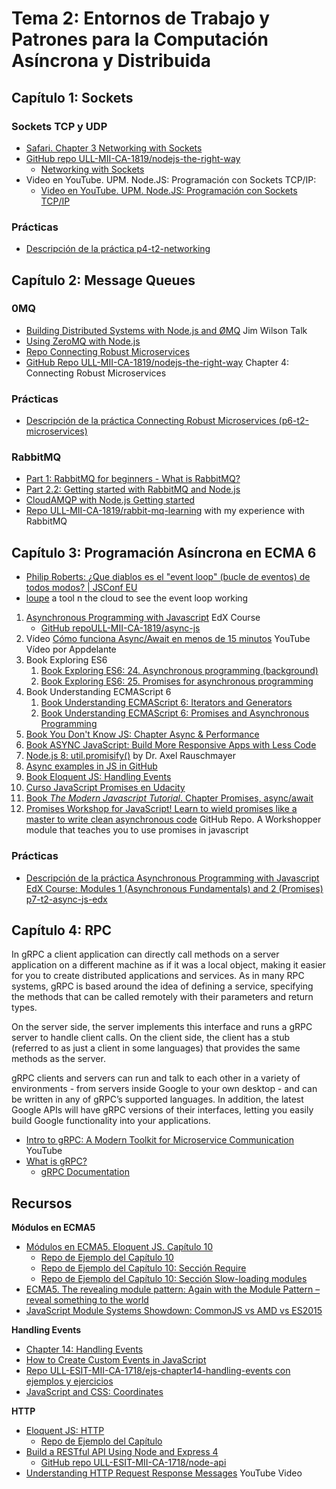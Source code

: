 # Tema 2: Entornos de Trabajo y Patrones para la Computación Asíncrona y Distribuida

## Capítulo 1: Sockets

### Sockets TCP y UDP

* [Safari. Chapter 3 Networking with Sockets](https://proquest-safaribooksonline-com.accedys2.bbtk.ull.es/book/web-development/9781680505344/part-idot-getting-up-to-speed-on-nodedotjs-8/chp_networking_html)
* [GitHub repo ULL-MII-CA-1819/nodejs-the-right-way](https://github.com/ULL-MII-CA-1819/nodejs-the-right-way)
  * [Networking with Sockets](https://github.com/ULL-MII-CA-1819/nodejs-the-right-way/tree/master/networking-with-sockets-chapter-3)
* Video en YouTube. UPM. Node.JS: Programación con Sockets TCP/IP:
  * [Video en YouTube. UPM. Node.JS: Programación con Sockets TCP/IP](https://youtu.be/UjH7hw9fWWQ)

### Prácticas

* [Descripción de la práctica p4-t2-networking](practicas/p4-t2-networking)

## Capítulo 2: Message Queues

### 0MQ
  * [Building Distributed Systems with Node.js and ØMQ](https://github.com/ULL-MII-CA-1819/node-zmq-talk) Jim Wilson Talk
  * [Using ZeroMQ with Node.js](https://rastating.github.io/using-zeromq-with-node-js/)
  * [Repo Connecting Robust Microservices](https://github.com/ULL-MII-CA-1819/nodejs-the-right-way)
  * [GitHub Repo ULL-MII-CA-1819/nodejs-the-right-way](https://github.com/ULL-MII-CA-1819/nodejs-the-right-way/tree/master/connecting-robust-microservices-chapter-4) Chapter 4: Connecting Robust Microservices

### Prácticas

* [Descripción de la práctica Connecting Robust Microservices (p6-t2-microservices)](practicas/p6-t2-microservices)

### RabbitMQ
  * [Part 1: RabbitMQ for beginners - What is RabbitMQ?](https://www.cloudamqp.com/blog/2015-05-18-part1-rabbitmq-for-beginners-what-is-rabbitmq.html)
  * [Part 2.2: Getting started with RabbitMQ and Node.js](https://www.cloudamqp.com/blog/2015-05-19-part2-2-rabbitmq-for-beginners_example-and-sample-code-node-js.html)
  * [CloudAMQP with Node.js Getting started](https://www.cloudamqp.com/docs/nodejs.html)
  * [Repo ULL-MII-CA-1819/rabbit-mq-learning](https://github.com/ULL-MII-CA-1819/rabbit-mq-learning) with my experience with RabbitMQ


## Capítulo 3: Programación Asíncrona en ECMA 6

* [Philip Roberts: ¿Que diablos es el "event loop" (bucle de eventos) de todos modos? | JSConf EU](https://www.youtube.com/watch?v=8aGhZQkoFbQ)
* [loupe](http://latentflip.com/loupe/?code=JC5vbignYnV0dG9uJywgJ2NsaWNrJywgZnVuY3Rpb24gb25DbGljaygpIHsKICAgIHNldFRpbWVvdXQoZnVuY3Rpb24gdGltZXIoKSB7CiAgICAgICAgY29uc29sZS5sb2coJ1lvdSBjbGlja2VkIHRoZSBidXR0b24hJyk7ICAgIAogICAgfSwgMjAwMCk7Cn0pOwoKY29uc29sZS5sb2coIkhpISIpOwoKc2V0VGltZW91dChmdW5jdGlvbiB0aW1lb3V0KCkgewogICAgY29uc29sZS5sb2coIkNsaWNrIHRoZSBidXR0b24hIik7Cn0sIDUwMDApOwoKY29uc29sZS5sb2coIldlbGNvbWUgdG8gbG91cGUuIik7!!!PGJ1dHRvbj5DbGljayBtZSE8L2J1dHRvbj4%3D) a tool n the cloud to see the event loop working

1. [Asynchronous Programming with Javascript](https://courses.edx.org/courses/course-v1:Microsoft+DEV234x+1T2018a/course/) EdX Course
    * [GitHub repoULL-MII-CA-1819/async-js](https://github.com/ULL-MII-CA-1819/async-js)
2. Vídeo [Cómo funciona Async/Await en menos de 15 minutos](https://youtu.be/u2axmPnxUoo) YouTube Vídeo por Appdelante
2. Book Exploring ES6
    1. [Book Exploring ES6: 24. Asynchronous programming (background) ](http://exploringjs.com/es6/ch_async.html)
    2. [Book Exploring ES6: 25. Promises for asynchronous programming](http://exploringjs.com/es6/ch_promises.html)
3. Book Understanding ECMAScript 6
    1. [Book Understanding ECMAScript 6: Iterators and Generators](https://leanpub.com/understandinges6/read#leanpub-auto-iterators-and-generators)
    2. [Book Understanding ECMAScript 6: Promises and Asynchronous Programming](https://leanpub.com/understandinges6/read#leanpub-auto-promises-and-asynchronous-programming)
7. [Book You Don't Know JS: Chapter Async & Performance](https://github.com/getify/You-Dont-Know-JS/blob/master/async%20&%20performance/README.md#you-dont-know-js-async--performance)
8. [Book ASYNC JavaScript: Build More Responsive Apps with Less Code](https://github.com/tain335/tain335/blob/master/books/Async%20JavaScript%20Build%20More%20Responsive%20Apps%20with%20Less%20Code.pdf)
9. [Node.js 8: util.promisify()](http://2ality.com/2017/05/util-promisify.html) by Dr. Axel Rauschmayer 
2. [Async examples in JS in GitHub](https://github.com/search?utf8=%E2%9C%93&q=async-examples+language%3Ajavascript&type=Repositories) 
6. [Book Eloquent JS: Handling Events](http://eloquentjavascript.net/14_event.html)
10. [Curso JavaScript Promises en Udacity](https://classroom.udacity.com/courses/ud898)
10. [Book *The Modern Javascript Tutorial*. Chapter Promises, async/await](https://javascript.info/async)
10. [Promises Workshop for JavaScript! Learn to wield promises like a master to write clean asynchronous code](https://github.com/stevekane/promise-it-wont-hurt) GitHub Repo. A Workshopper module that teaches you to use promises in javascript

### Prácticas

* [Descripción de la práctica Asynchronous Programming with Javascript EdX Course: Modules 1 (Asynchronous Fundamentals) and 2 (Promises) p7-t2-async-js-edx](practicas/p7-t2-async-js-edx)


## Capítulo 4: RPC

In gRPC a client application can directly call methods on a server application on a different machine as if it was a local object, making it easier for you to create distributed applications and services. As in many RPC systems, gRPC is based around the idea of defining a service, specifying the methods that can be called remotely with their parameters and return types. 

On the server side, the server implements this interface and runs a gRPC server to handle client calls. On the client side, the client has a stub (referred to as just a client in some languages) that provides the same methods as the server.

gRPC clients and servers can run and talk to each other in a variety of environments - from servers inside Google to your own desktop - and can be written in any of gRPC’s supported languages. 
In addition, the latest Google APIs will have gRPC versions of their interfaces, letting you easily build Google functionality into your applications.

* [Intro to gRPC: A Modern Toolkit for Microservice Communication](https://youtu.be/RoXT_Rkg8LA) YouTube 
* [What is gRPC?](https://grpc.io/docs/guides/)
  - [gRPC Documentation](https://grpc.io/docs/guides/)

## Recursos

**Módulos en ECMA5**

* [Módulos en ECMA5. Eloquent JS. Capítulo 10](http://eloquentjavascript.net/10_modules.html)
  - [Repo de Ejemplo del Capítulo 10](https://github.com/ULL-ESIT-MII-CA-1718/ejs-chapter10-modules)
  - [Repo de Ejemplo del Capítulo 10: Sección Require](https://github.com/ULL-ESIT-MII-CA-1718/ejs-chapter10-modules/tree/master/require)
  - [Repo de Ejemplo del Capítulo 10: Sección Slow-loading modules](https://github.com/ULL-ESIT-MII-CA-1718/ejs-chapter10-modules/tree/master/slow-loading-modules)
* [ECMA5. The revealing module pattern: Again with the Module Pattern – reveal something to the world](http://christianheilmann.com/2007/08/22/again-with-the-module-pattern-reveal-something-to-the-world/)
* [JavaScript Module Systems Showdown: CommonJS vs AMD vs ES2015](https://auth0.com/blog/javascript-module-systems-showdown/)

**Handling Events**

* [Chapter 14: Handling Events](http://eloquentjavascript.net/14_event.html)
* [How to Create Custom Events in JavaScript](https://www.sitepoint.com/javascript-custom-events/)
* [Repo ULL-ESIT-MII-CA-1718/ejs-chapter14-handling-events con ejemplos y ejercicios](https://github.com/ULL-ESIT-MII-CA-1718/ejs-chapter14-handling-events)
* [JavaScript and CSS: Coordinates](https://javascript.info/coordinates)

**HTTP**

* [Eloquent JS: HTTP](http://eloquentjavascript.net/17_http.html)
  - [Repo de Ejemplo del Capítulo](https://github.com/ULL-ESIT-MII-CA-1718/ejs-chapter17-HTTP)
* [Build a RESTful API Using Node and Express 4](https://scotch.io/tutorials/build-a-restful-api-using-node-and-express-4)
  - [GitHub repo ULL-ESIT-MII-CA-1718/node-api](https://github.com/ULL-ESIT-MII-CA-1718/node-api)
* [Understanding HTTP Request Response Messages](https://youtu.be/sxiRFwQ1RJ4) YouTube Video
